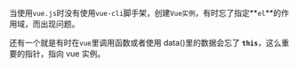 当使用`vue.js`时没有使用`vue-cli`脚手架，创建`Vue实例`，有时忘了指定**`el`**的作用域，而出现问题。

还有一个就是有时在`vue`里调用函数或者使用 data()里的数据会忘了 **`this`**，这么重要的指针，指向 vue 实例。

